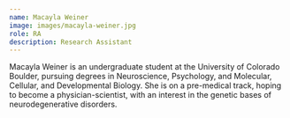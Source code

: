 ```yaml
---
name: Macayla Weiner
image: images/macayla-weiner.jpg
role: RA
description: Research Assistant
---
```


Macayla Weiner is an undergraduate student at the University of Colorado Boulder, pursuing degrees in Neuroscience, Psychology, and Molecular, Cellular, and Developmental Biology. She is on a pre-medical track, hoping to become a physician-scientist, with an interest in the genetic bases of neurodegenerative disorders.

